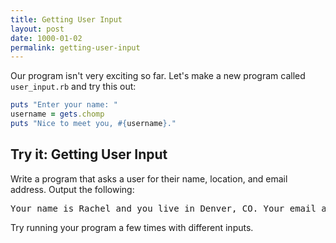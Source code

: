 ```yaml
---
title: Getting User Input
layout: post
date: 1000-01-02
permalink: getting-user-input
---
```


Our program isn't very exciting so far. Let's make a new program called `user_input.rb` and try this out:

```ruby
puts "Enter your name: "
username = gets.chomp
puts "Nice to meet you, #{username}."
```

<div class="try-it">
<h2>Try it: Getting User Input</h2>

<p>Write a program that asks a user for their name, location, and email address. Output the following:</p>

<pre>Your name is Rachel and you live in Denver, CO. Your email address is rachel@turing.io.</pre>
Try running your program a few times with different inputs.
</div>
